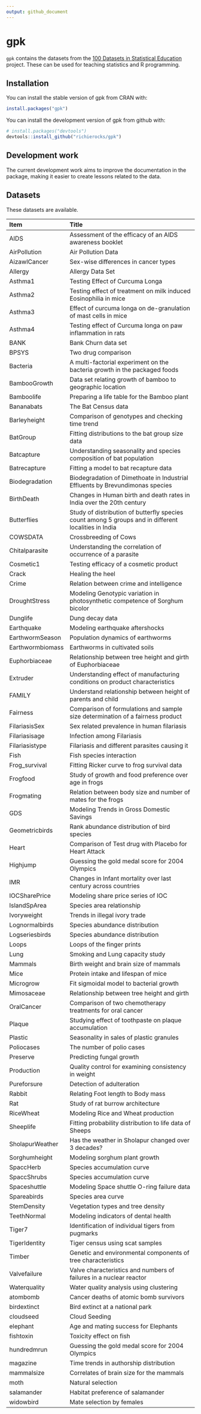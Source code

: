 ```yaml
---
output: github_document
---
```


<!-- README.md is generated from README.Rmd. Please edit that file -->



# gpk

`gpk` contains the datasets from the [100 Datasets in Statistical Education](http://ces.iisc.ernet.in/hpg/nvjoshi/statspunedatabook/databook.html) project. These can be used for teaching statistics and R programming.

## Installation

You can install the stable version of gpk from CRAN with:


```r
install.packages("gpk")
```

You can install the development version of gpk from github with:


```r
# install.packages("devtools")
devtools::install_github("richierocks/gpk")
```

## Development work

The current development work aims to improve the documentation in the package,
making it easier to create lessons related to the data.

## Datasets

These datasets are available.


|Item             |Title                                                                                                |
|:----------------|:----------------------------------------------------------------------------------------------------|
|AIDS             |Assessment of the efficacy of an AIDS awareness booklet                                              |
|AirPollution     |Air Pollution Data                                                                                   |
|AizawlCancer     |Sex-wise differences in cancer types                                                                 |
|Allergy          |Allergy Data Set                                                                                     |
|Asthma1          |Testing Effect of Curcuma Longa                                                                      |
|Asthma2          |Testing effect of treatment on milk induced Eosinophilia in mice                                     |
|Asthma3          |Effect of curcuma longa on de-granulation of mast cells in mice                                      |
|Asthma4          |Testing effect of Curcuma longa on paw inflammation in rats                                          |
|BANK             |Bank Churn data set                                                                                  |
|BPSYS            |Two drug comparison                                                                                  |
|Bacteria         |A multi-factorial experiment on the bacteria growth in the packaged foods                            |
|BambooGrowth     |Data set relating growth of bamboo to geographic location                                            |
|Bamboolife       |Preparing a life table for the Bamboo plant                                                          |
|Bananabats       |The Bat Census data                                                                                  |
|Barleyheight     |Comparison of genotypes and checking time trend                                                      |
|BatGroup         |Fitting distributions to the bat group size data                                                     |
|Batcapture       |Understanding seasonality and species composition of bat population                                  |
|Batrecapture     |Fitting a model to bat recapture data                                                                |
|Biodegradation   |Biodegradation of Dimethoate in Industrial Effluents by Brevundimonas species                        |
|BirthDeath       |Changes in Human birth and death rates in India over the 20th century                                |
|Butterflies      |Study of distribution of butterfly species count among 5 groups and in different localities in India |
|COWSDATA         |Crossbreeding of Cows                                                                                |
|Chitalparasite   |Understanding the correlation of occurrence of a parasite                                            |
|Cosmetic1        |Testing efficacy of a cosmetic product                                                               |
|Crack            |Healing the heel                                                                                     |
|Crime            |Relation between crime and intelligence                                                              |
|DroughtStress    |Modeling Genotypic variation in photosynthetic competence of Sorghum bicolor                         |
|Dunglife         |Dung decay data                                                                                      |
|Earthquake       |Modeling earthquake aftershocks                                                                      |
|EarthwormSeason  |Population dynamics of earthworms                                                                    |
|Earthwormbiomass |Earthworms in cultivated soils                                                                       |
|Euphorbiaceae    |Relationship between tree height and girth of Euphorbiaceae                                          |
|Extruder         |Understanding effect of manufacturing conditions on product characteristics                          |
|FAMILY           |Understand relationship between height of parents and child                                          |
|Fairness         |Comparison of formulations and sample size determination of a fairness product                       |
|FilariasisSex    |Sex related prevalence in human filariasis                                                           |
|Filariasisage    |Infection among Filariasis                                                                           |
|Filariasistype   |Filariasis and different parasites causing it                                                        |
|Fish             |Fish species interaction                                                                             |
|Frog_survival    |Fitting Ricker curve to frog survival data                                                           |
|Frogfood         |Study of growth and food preference over age in frogs                                                |
|Frogmating       |Relation between body size and number of mates for the frogs                                         |
|GDS              |Modeling Trends in Gross Domestic Savings                                                            |
|Geometricbirds   |Rank abundance distribution of bird species                                                          |
|Heart            |Comparison of Test drug with Placebo for Heart Attack                                                |
|Highjump         |Guessing the gold medal score for 2004 Olympics                                                      |
|IMR              |Changes in Infant mortality over last century across countries                                       |
|IOCSharePrice    |Modeling share price series of IOC                                                                   |
|IslandSpArea     |Species area relationship                                                                            |
|Ivoryweight      |Trends in illegal ivory trade                                                                        |
|Lognormalbirds   |Species abundance distribution                                                                       |
|Logseriesbirds   |Species abundance distribution                                                                       |
|Loops            |Loops of the finger prints                                                                           |
|Lung             |Smoking and Lung capacity study                                                                      |
|Mammals          |Birth weight and brain size of mammals                                                               |
|Mice             |Protein intake and lifespan of mice                                                                  |
|Microgrow        |Fit sigmoidal model to bacterial growth                                                              |
|Mimosaceae       |Relationship between tree height and girth                                                           |
|OralCancer       |Comparison of two chemotherapy treatments for oral cancer                                            |
|Plaque           |Studying effect of toothpaste on plaque accumulation                                                 |
|Plastic          |Seasonality in sales of plastic granules                                                             |
|Poliocases       |The number of polio cases                                                                            |
|Preserve         |Predicting fungal growth                                                                             |
|Production       |Quality control for examining consistency in weight                                                  |
|Pureforsure      |Detection of adulteration                                                                            |
|Rabbit           |Relating Foot length to Body mass                                                                    |
|Rat              |Study of rat burrow architecture                                                                     |
|RiceWheat        |Modeling Rice and Wheat production                                                                   |
|Sheeplife        |Fitting probability distribution to life data of Sheeps                                              |
|SholapurWeather  |Has the weather in Sholapur changed over 3 decades?                                                  |
|Sorghumheight    |Modeling sorghum plant growth                                                                        |
|SpaccHerb        |Species accumulation curve                                                                           |
|SpaccShrubs      |Species accumulation curve                                                                           |
|Spaceshuttle     |Modeling Space shuttle O-ring failure data                                                           |
|Spareabirds      |Species area curve                                                                                   |
|StemDensity      |Vegetation types and tree density                                                                    |
|TeethNormal      |Modeling indicators of dental health                                                                 |
|Tiger7           |Identification of individual tigers from pugmarks                                                    |
|TigerIdentity    |Tiger census using scat samples                                                                      |
|Timber           |Genetic and environmental components of tree characteristics                                         |
|Valvefailure     |Valve characteristics and numbers of failures in a nuclear reactor                                   |
|Waterquality     |Water quality analysis using clustering                                                              |
|atombomb         |Cancer deaths of atomic bomb survivors                                                               |
|birdextinct      |Bird extinct at a national park                                                                      |
|cloudseed        |Cloud Seeding                                                                                        |
|elephant         |Age and mating success for Elephants                                                                 |
|fishtoxin        |Toxicity effect on fish                                                                              |
|hundredmrun      |Guessing the gold medal score for 2004 Olympics                                                      |
|magazine         |Time trends in authorship distribution                                                               |
|mammalsize       |Correlates of brain size for the mammals                                                             |
|moth             |Natural selection                                                                                    |
|salamander       |Habitat preference of salamander                                                                     |
|widowbird        |Mate selection by females                                                                            |
